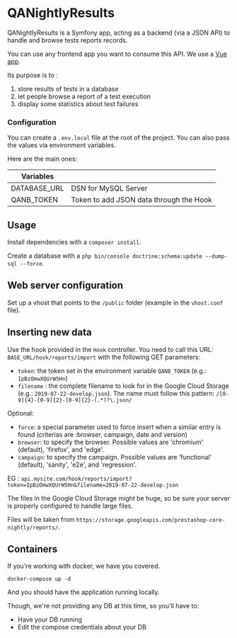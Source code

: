 # QANightlyResults

QANightlyResults is a Symfony app, acting as a backend (via a JSON API) to handle and browse tests reports records.

You can use any frontend app you want to consume this API. We use a [Vue app](https://github.com/PrestaShop/nightly-board).

Its purpose is to :
1. store results of tests in a database
2. let people browse a report of a test execution
3. display some statistics about test failures

### Configuration

You can create a `.env.local` file at the root of the project. You can also pass the values via environment variables. 

Here are the main ones:

| Variables         |                                          |
|-------------------|------------------------------------------|
| DATABASE_URL      | DSN for MySQL Server                     |
| QANB_TOKEN        | Token to add JSON data through the Hook  |

## Usage

Install dependencies with a `composer install`.

Create a database with a `php bin/console doctrine:schema:update --dump-sql --force`.

## Web server configuration

Set up a vhost that points to the `/public` folder (example in the `vhost.conf` file).

## Inserting new data

Use the hook provided in the `Hook` controller. You need to call this URL: `BASE_URL/hook/reports/import` with the following GET 
parameters:
- `token`: the token set in the environment variable `QANB_TOKEN` (e.g.: `IpBzOmwXQUrW5Hn`)
- `filename` : the complete filename to look for in the Google Cloud Storage (e.g.: `2019-07-22-develop.json`). The 
name must follow this pattern: `/[0-9]{4}-[0-9]{2}-[0-9]{2}-(.*)?\.json/`

Optional:
- `force`: a special parameter used to force insert when a similar entry is found (criterias are :browser, campaign, date and version)
- `browser`: to specify the browser. Possible values are 'chromium' (default), 'firefox', and 'edge'.
- `campaign`: to specify the campaign. Possible values are 'functional' (default), 'sanity', 'e2e', and 'regression'.

EG : `api.mysite.com/hook/reports/import?token=IpBzOmwXQUrW5Hn&filename=2019-07-22-develop.json`

The files in the Google Cloud Storage might be huge, so be sure your server is properly configured to handle large files.

Files will be taken from `https://storage.googleapis.com/prestashop-core-nightly/reports/`.


## Containers

If you're working with docker, we have you covered.

```
docker-compose up -d
```

And you should have the application running locally.

Though, we're not providing any DB at this time, so you'll have to:

- Have your DB running 
- Edit the compose credentials about your DB
